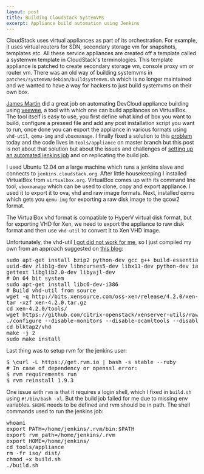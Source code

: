 ```yaml
---
layout: post
title: Building CloudStack SystemVMs
excerpt: Appliance build automation using Jenkins
---
```


CloudStack uses virtual appliances as part of its orchestration. For example, it
uses virtual routers for SDN, secondary storage vm for snapshots, templates etc.
All these service appliances are created off a template called a systemvm
template in CloudStack's terminologies. This template appliance is patched to create
secondary storage vm, console proxy vm or router vm. There was an old way of building
systemvms in `patches/systemvm/debian/buildsystemvm.sh` which is no longer maintained
and we wanted to have a way for hackers to just build systemvms on their own box.

[James Martin](mailto:jmartin@basho.com) did a great job on automating DevCloud appliance
building using [veewee](https://github.com/jedi4ever/veewee/), a tool with
which one can build appliances on VirtualBox. The tool itself is easy to use, you
first define what kind of box you want to build, configure a preseed file and add
any post installation script you want to run, once done you can export the appliance in
various formats using `vhd-util`, `qemu-img` and `vboxmanage`. I finally fixed a
solution to this [problem](https://issues.apache.org/jira/browse/CLOUDSTACK-1066)
today and the code lives in `tools/appliance` on master branch but this post is
not about that solution but about the issues and challenges of [setting up an
automated jenkins job](http://jenkins.cloudstack.org/job/build-systemvm-master)
and on replicating the build job.

I used Ubuntu 12.04 on a large machine which runs a jenkins slave and connects
to `jenkins.cloudstack.org`. After little housekeeping I installed VirtualBox from
`virtualbox.org`. VirtualBox comes up with its command line tool, `vboxmanage`
which can be used to clone, copy and export appliance. I used it to export it to
ova, vhd and raw image formats. Next, installed qemu which gets you `qemu-img` for
exporting a raw disk image to the qcow2 format.

The VirtualBox vhd format is compatible to HyperV virtual disk format, but for
exporting VHD for Xen, we need to export the appliance to raw disk format and
then use `vhd-util` to convert it to Xen VHD image.

Unfortunately, the vhd-util [I got did not work for me](http://download.cloud.com.s3.amazonaws.com/tools/vhd-util),
so I just compiled my own from an approach suggested on [this blog](http://blogs.citrix.com/2012/10/04/convert-a-raw-image-to-xenserver-vhd/):

<pre class="prettyprint">
sudo apt-get install bzip2 python-dev gcc g++ build-essential libssl-dev
uuid-dev zlib1g-dev libncurses5-dev libx11-dev python-dev iasl bin86 bcc
gettext libglib2.0-dev libyajl-dev
# On 64 bit system
sudo apt-get install libc6-dev-i386
# Build vhd-util from source
wget -q http://bits.xensource.com/oss-xen/release/4.2.0/xen-4.2.0.tar.gz
tar -xzf xen-4.2.0.tar.gz
cd xen-4.2.0/tools/
wget https://github.com/citrix-openstack/xenserver-utils/raw/master/blktap2.patch -qO - | patch -p0
./configure --disable-monitors --disable-ocamltools --disable-rombios --disable-seabios
cd blktap2/vhd
make -j 2
sudo make install
</pre>

Last thing was to setup rvm for the jenkins user:

<pre class="prettyprint">
$ \curl -L https://get.rvm.io | bash -s stable --ruby
# In case of dependency or openssl error:
$ rvm requirements run
$ rvm reinstall 1.9.3
</pre>

One issue with `rvm` is that it requires a login shell, which I fixed in `build.sh`
using `#!/bin/bash -xl`. But the build job failed for me due to missing env variables.
`$HOME` needs to be defined and rvm should be in path. The shell commands used to
run the jenkins job:

<pre class="prettyprint">
whoami
export PATH=/home/jenkins/.rvm/bin:$PATH
export rvm_path=/home/jenkins/.rvm
export HOME=/home/jenkins/
cd tools/appliance
rm -fr iso/ dist/
chmod +x build.sh
./build.sh
</pre>

